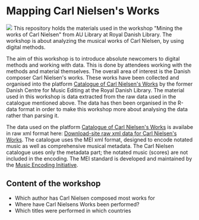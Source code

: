 # Mapping Carl Nielsen's Works
![](./graphics/carlnielsebanner.png)
This repository holds the materials used in the workshop "Mining the works of Carl Nielsen" from AU Library at Royal Danish Library. The workshop is about analyzing the musical works of Carl Nielsen, by using digital methods. 
 
The aim of this workshop is to introduce absolute newcomers to digital methods and working with data. This is done by attendees working with the methods and material themselves. The overall area of interest is the Danish composer Carl Nielsen's works. These works have been collected and organised into the platform [Catalogue of Carl Nielsen's Works](https://www.kb.dk/dcm/cnw/about.xq) by the former Danish Centre for Music Editing at the Royal Danish Library.
The material used in this workshop is data extracted from the raw data used in the catalogue mentioned above. The data has then been organised in the R-data format in order to make this workshop more about analysing the data rather than parsing it.

The data used on the platform [Catalogue of Carl Nielsen's Works](https://www.kb.dk/dcm/cnw/about.xq) is availabe in raw xml format here: [Download-site raw xml data for Carl Nielsen's Works](https://loar.kb.dk/items/7095cffa-6c9c-42c5-b1a7-44deae920871).
The catalogue uses the MEI xml format, designed to encode notated music as well as comprehensive musical metadata. The Carl Nielsen catalogue uses only the metadata part; the notated music (scores) are not included in the encoding. The MEI standard is developed and maintained by the [Music Encoding Initiative](https://music-encoding.org/).

## Content of the workshop 
- Which author has Carl Nielsen composed most works for 
- Where have Carl Nielsens Works been performed? 
- Which titles were performed in which countries 

